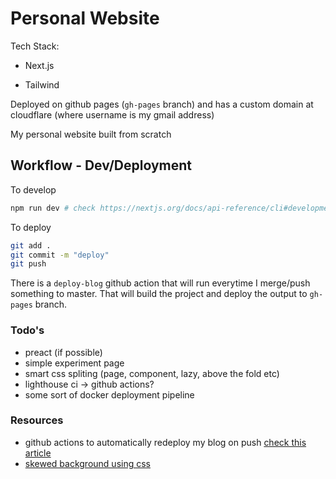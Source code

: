 # Personal Website

Tech Stack:

- Next.js

- Tailwind

Deployed on github pages (`gh-pages` branch) and has a custom domain at cloudflare (where username is my gmail address)

My personal website built from scratch

## Workflow - Dev/Deployment

To develop

```sh
npm run dev # check https://nextjs.org/docs/api-reference/cli#development
```

To deploy

```sh
git add .
git commit -m "deploy"
git push
```

There is a `deploy-blog` github action that will run everytime I merge/push something to master. That will build the project and deploy the output to `gh-pages` branch.

### Todo's

- preact (if possible)
- simple experiment page
- smart css spliting (page, component, lazy, above the fold etc)
- lighthouse ci -> github actions?
- some sort of docker deployment pipeline

### Resources

- github actions to automatically redeploy my blog on push [check this article](https://javascript.plainenglish.io/deploy-your-next-js-app-on-github-pages-using-the-github-action-525271137409)
- [skewed background using css](https://codepen.io/enbee81/full/yLyrmyg)
